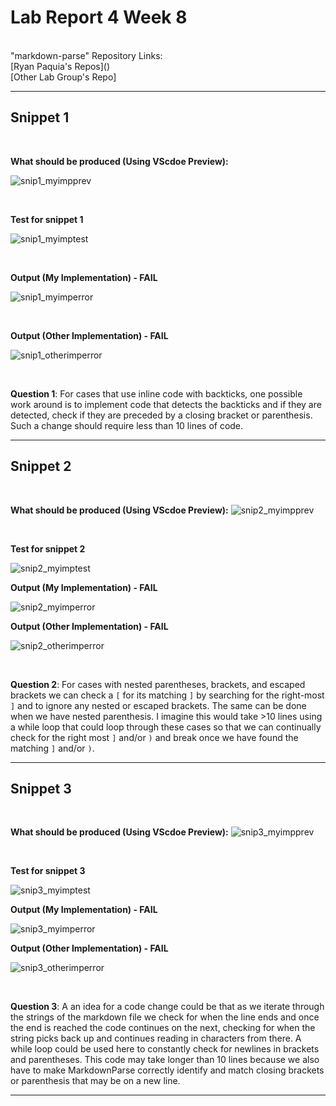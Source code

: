 # Lab Report 4 Week 8
<br>
"markdown-parse" Repository Links:
<br>
[Ryan Paquia's Repos]()
<br>
[Other Lab Group's Repo]

---
## Snippet 1

<br>

**What should be produced (Using VScdoe Preview):**


![snip1_myimpprev](https://user-images.githubusercontent.com/97699019/155816432-99162584-767e-45b4-811f-9a9a85eabe7b.png)

<br>

**Test for snippet 1**
<br>

![snip1_myimptest](https://user-images.githubusercontent.com/97699019/155819935-57862501-5e19-4808-87f5-94487f7b2773.png)

<br>

**Output (My Implementation) - FAIL**
<br>

![snip1_myimperror](https://user-images.githubusercontent.com/97699019/155818672-0583553e-6743-44cf-9792-39d59e2dc32d.png)

<br>


**Output (Other Implementation) - FAIL**
<br>

![snip1_otherimperror](https://i.gyazo.com/b3af76aedfa2f7ad9441d0d0ebbc23e8.png)

<br>

**Question 1**:
For cases that use inline code with backticks, one possible work around is to implement code that detects the backticks and if they are detected, check if they are preceded by a closing bracket or parenthesis. Such a change should require less than 10 lines of code.

---
## Snippet 2

<br>

**What should be produced (Using VScdoe Preview):**
![snip2_myimpprev](https://i.gyazo.com/820500ba1ccca12857c97c637daa4882.png)

<br>

**Test for snippet 2**
<br>

![snip2_myimptest](https://i.gyazo.com/8de2625e47de9ac49996dc086b44fcd1.png)

**Output (My Implementation) - FAIL**
<br>

![snip2_myimperror](https://user-images.githubusercontent.com/97699019/155818687-f15a8c25-a46c-41c1-a549-e45848d2505a.png)

**Output (Other Implementation) - FAIL**
<br>

![snip2_otherimperror](https://i.gyazo.com/992d706979f09df2d6e8bcc351c22b9d.png)

<br>

**Question 2**: For cases with nested parentheses, brackets, and escaped brackets we can check a `[` for its matching `]` by searching for the right-most `]` and to ignore any nested or escaped brackets. The same can be done when we have nested parenthesis. I imagine this would take >10 lines using a while loop that could loop through these cases so that we can continually check for the right most `]` and/or `)` and break once we have found the matching `]` and/or `)`.

---
## Snippet 3

<br>

**What should be produced (Using VScdoe Preview):**
![snip3_myimpprev](https://i.gyazo.com/ee9f95a4f51de2626b529d34e9d0e159.png)

<br>

**Test for snippet 3**
<br>

![snip3_myimptest](https://i.gyazo.com/44dfc4609d03c18705dac9524fb349cb.png)

**Output (My Implementation) - FAIL**
<br>

![snip3_myimperror](https://user-images.githubusercontent.com/97699019/155818695-c0a15b67-5b08-434d-8eb1-4c29ed908480.png)


**Output (Other Implementation) - FAIL**
<br>

![snip3_otherimperror](https://i.gyazo.com/5f6ca24ba861ebf143927b807774a9cf.png)

<br>

**Question 3**: A an idea for a code change could be that as we iterate through the strings of the markdown file we check for when the line ends and once the end is reached the code continues on the next, checking for when the string picks back up and continues reading in characters from there. A while loop could be used here to constantly check for newlines in brackets and parentheses. This code may take longer than 10 lines because we also have to make MarkdownParse correctly identify and match closing brackets or parenthesis that may be on a new line.

---

